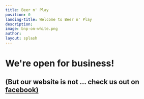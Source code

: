 ```yaml
---
title: Beer n' Play
position: 0
landing-title: Welcome to Beer n' Play
description: 
image: bnp-on-white.png
author: 
layout: splash
---
```


# We're open for business!

## (But our website is not ... check us out on [facebook)](https://www.facebook.com/beernplay/)